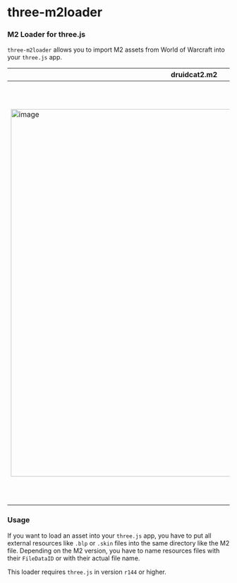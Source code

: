 # three-m2loader

### M2 Loader for three.js

`three-m2loader` allows you to import M2 assets from World of Warcraft into your `three.js` app.

| druidcat2.m2  | 7ne_druid_worktable02.m2 | gilneas_fountain01.m2 |
| ------------- | ------------- | ------------- |
| <img width="831" alt="image" src="https://user-images.githubusercontent.com/12612165/187862354-6399b1f3-fc07-4d97-8043-8a896fd5d063.png">  | <img width="863" alt="image" src="https://user-images.githubusercontent.com/12612165/187862411-97df95a5-ae00-4122-addf-31b1cb57bd6e.png">  | <img width="952" alt="image" src="https://user-images.githubusercontent.com/12612165/187862560-14f23b79-eff0-413a-a010-22f67387b7fd.png"> |

### Usage

If you want to load an asset into your `three.js` app, you have to put all external resources like `.blp` or `.skin` files into the same directory like the M2 file. Depending on the M2 version, you have to name resources files with their `FileDataID` or with their actual file name. 

This loader requires `three.js` in version `r144` or higher.
